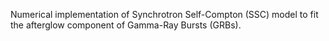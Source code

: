 Numerical implementation of Synchrotron Self-Compton (SSC) model to fit the afterglow component of Gamma-Ray Bursts (GRBs).  
